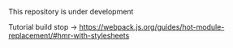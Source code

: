 This repository is under development

Tutorial build stop -> https://webpack.js.org/guides/hot-module-replacement/#hmr-with-stylesheets